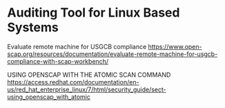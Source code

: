# Auditing Tool for Linux Based Systems


Evaluate remote machine for USGCB compliance
https://www.open-scap.org/resources/documentation/evaluate-remote-machine-for-usgcb-compliance-with-scap-workbench/


USING OPENSCAP WITH THE ATOMIC SCAN COMMAND
https://access.redhat.com/documentation/en-us/red_hat_enterprise_linux/7/html/security_guide/sect-using_openscap_with_atomic
